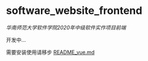 # software_website_frontend

*华南师范大学软件学院2020年中级软件实作项目前端*

开发中...

需要安装使用请移步 [README_vue.md](./README_vue.md)